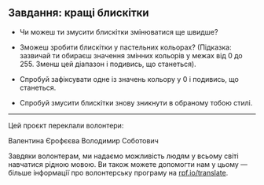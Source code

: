 ## Завдання: кращі блискітки

+ Чи можеш ти змусити блискітки змінюватися ще швидше?

+ Зможеш зробити блискітки у пастельних кольорах? (Підказка: зазвичай ти обираєш значення змінних кольорів у межах від 0 до 255. Зменш цей діапазон і подивись, що станеться).

- Спробуй зафіксувати одне із значень кольору у 0 і подивись, що станеться.

- Спробуй змусити блискітки знову зникнути в обраному тобою стилі.

***

Цей проєкт переклали волонтери:

Валентина Єрофєєва
Володимир Соботович

Завдяки волонтерам, ми надаємо можливість людям у всьому світі навчатися рідною мовою. Ви також можете допомогти нам у цьому — більше інформації про волонтерську програму на [rpf.io/translate](https://rpf.io/translate).
